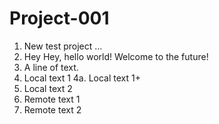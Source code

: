 # Project-001
1. New test project ...
2. Hey Hey, hello world! Welcome to the future!
3. A line of text.
4. Local text 1
4a. Local text 1+
5. Local text 2
6. Remote text 1
7. Remote text 2

